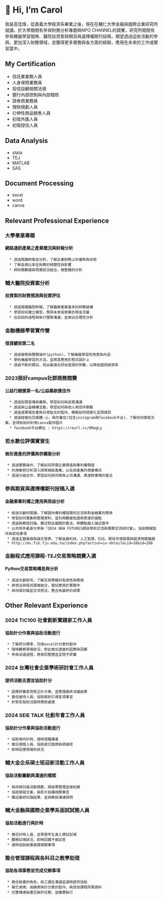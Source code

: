 # 👋 Hi, I’m Carol
我是高佳煒，從嘉義大學經濟系畢業之後，現在在輔仁大學金融與國際企業研究所就讀。於大學期間有參與財務分析專題與NPO CHANNEL的競賽，研究所期間有參與機器學習營隊、醫院投資案與期貨與選擇權期刊投稿，期望透過這些活動的參與，更加深入財務領域，並獲得更多實務與各方面的經驗，應用在未來的工作或實習當中。

## My Certification 
* 信託業業務人員
* 人身保險業務員
* 投信投顧相關法規
* 銀行內部控制與內部稽核
* 證券商業務員
* 理財規劃人員
* 衍伸性商品銷售人員
* 初階外匯人員
* 初階授信人員

## Data Analysis
* stata
* TEJ
* MATLAB
* SAS

## Document Processing
* excel
* word
* canva

## Relevant Professional Experience
  ### 大學畢業專題 <BR>
   #### 網路通訊產業之產業概況與財報分析 <BR>

      * 透過閱讀財報並分析，了解企業財務上的優勢與劣勢
      * 了解各個比率在財務的相關性與影響
      * 將財務數據與現實狀況結合，做整體的分析
      
  ### 輔大醫院投資案分析 <BR>
   #### 投資案的財務預測與投資評估 <BR>

      * 透過閱讀醫院財報，了解醫療產業基本的財務結構
      * 學習如何建立模型，預測未來投資案的現金流量
      * 在訪談的過程與執行團隊溝通，並做出合理性分析

 ### 金融機器學習實作營 <BR>
   #### 借貸績效第二名 <BR>

      * 透過營隊與實務操作(python)，了解機器學習的用意與內涵
      * 學到機器學習的方法，並將其應用於程式設計上
      * 透過不斷的嘗試，找出最適合評估借貸的參數，以降低錯誤放貸率

 ### 2023挺好campus社群商務競賽 <BR>
   #### 公益行銷獎第一名/公益募款獎佳作 <BR>

      * 透過街頭宣傳與募款，學習如何與民眾溝通
      * 透過與公益機構互動，學習如何與他人用信件聯繫
      * 透過成果報告書與日常貼文的製作，瞭解如何視覺化呈現資訊
      * 透過經營社交媒體-心，與你童在(包含instagram與facebook平台)，了解如何撰寫文案，並得知如何利用canva製作圖片
      * facebook平台網址 : https://reurl.cc/OMagLy
    
### 若水數位評價實習生 <BR>
  #### 無形資產的評價與併購案分析 <BR>

     * 透過實務操作，了解如何評價企業價值與專利權價值
     * 利用案例分析深入探索綠能產業，以及該產業的商業模式
     * 透過分組合作，學習如何與同儕與上司溝通，表達對事情的看法

### 參與期貨與選擇權期刊投稿入選 <BR>
  #### 金融業專利權之應用與效益分析 <BR>

     * 經由文獻的閱讀，了解國內專利權發展的近況與對金融業的應用
     * 學習如何蒐集與整理資料，並利用數據佐證欲表達的論點
     * 透過與教授討論，闡述對此議題的看法，將觀點融入論述當中
     * 以共同作者身分參與「2024 NEW FUTURES期貨學術交流與實務交流研討會」，協助簡報製作與其他事項
     * 透過主題論壇與論文發表，了解金融科技、人工智慧、ESG、期貨市場發展與經濟相關議題
     * http://ms.fib.fju.edu.tw/index.php?action=ix-detail&cid=18&id=288

### 金融程式應用課程-TEJ交易策略競賽入選 <BR>
  #### Python交易策略構思與分析 <BR>

     * 透過文獻研究，了解交易策略的有效性與應用
     * 將想法與程式碼做結合，嘗試應用於實務中
     * 與同儕討論並交流想法，整合為最終的成果

## Other Relevant Experience
  ### 2024 TiC100 社會創新實踐家工作人員 <BR>
   #### 協助計分作業與協助活動進行 <BR>

     * 了解評分標準，完成excel計分表的製作
     * 隨時觀察現場狀況，對此做出適當的因應與回饋
     * 參與決選過程，將資訊整理並呈現予評審
     
 ### 2024 台灣社會企業學術研討會工作人員 <BR>
   #### 提供活動支援並協助計分 <BR>

     * 因應評審意見修正計分表，並整理最終決議結果
     * 擔任接待人員，協助報到引導各項事宜
     * 針對突發狀況隨時應對處理

 ### 2024 SEIE TALK 社創年會工作人員 <BR>
   #### 協助計分作業與協助活動進行 <BR>

     * 協助場內計時，適時提醒講者
     * 擔任頒獎人員，協助遞交獎牌與感謝狀
     * 即時回應現場的狀況

 ### 輔大金企系碩士班迎新活動工作人員 <BR>
   #### 協助活動籌劃與溝通的橋樑 <BR>

     * 與同儕討論活動規劃，將結果整理並做紀錄
     * 協助撰寫文案，與影片拍攝相關事宜
     * 闡述最終討論結果，並與教授溝通說明

 ### 輔大金融與國際企業學系面試試務人員 <BR>
   #### 協助活動進行與計時 <BR>

     * 擔任計時人員，並帶領考生進入應試試場
     * 觀察試場狀況，即時回饋予面試官
     * 適時協助秘書處理相關事項

 ### 整合管理課程與各科目之教學助理 <BR>
   #### 協助各項事務並完成交辦事項 <BR>

     * 擔任秘書的角色，與工讀生溝通並適時提供協助
     * 幫忙桌牌、成績表與計分表的製作，與其他課程所需資料
     * 完整傳達秘書交辦的任務，並確實執行
<!---
carolkao2258/carolkao2258 is a ✨ special ✨ repository because its `README.md` (this file) appears on your GitHub profile.
You can click the Preview link to take a look at your changes.
--->
